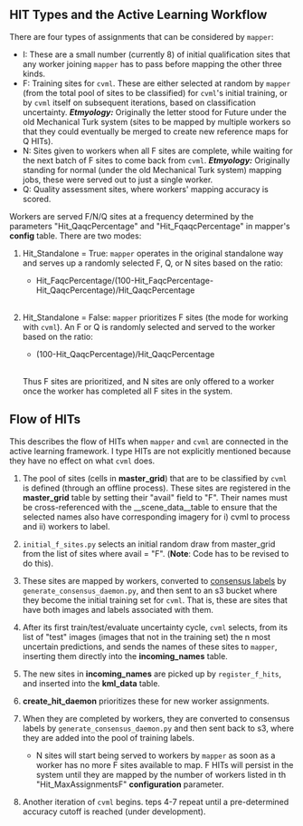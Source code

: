 ## HIT Types and the Active Learning Workflow

There are four types of assignments that can be considered by `mapper`:

- I: These are a small number (currently 8) of initial qualification sites that any worker joining `mapper` has to pass before mapping the other three kinds.
- F: Training sites for `cvml`. These are either selected at random by `mapper` (from the total pool of sites to be classified) for `cvml`'s initial training, or by `cvml` itself on subsequent iterations, based on classification uncertainty. ___Etmyology:___ Originally the letter stood for Future under the old Mechanical Turk system (sites to be mapped by multiple workers so that they could eventually be merged to create new reference maps for Q HITs). 
- N: Sites given to workers when all F sites are complete, while waiting for the next batch of F sites to come back from `cvml`. ___Etmyology:___ Originally standing for normal (under the old Mechanical Turk system) mapping jobs, these were served out to just a single worker.    
- Q: Quality assessment sites, where workers' mapping accuracy is scored. 

Workers are served F/N/Q sites at a frequency determined by the parameters "Hit_QaqcPercentage" and "Hit_FqaqcPercentage" in mapper's __config__ table. There are two modes: 

1. Hit_Standalone = True: `mapper` operates in the original standalone way and serves up a randomly selected F, Q, or N sites based on the ratio: 

    -  Hit_FaqcPercentage/(100-Hit_FaqcPercentage-Hit_QaqcPercentage)/Hit_QaqcPercentage
<br><br>

2. Hit_Standalone = False: `mapper` prioritizes F sites (the mode for working with `cvml`). An F or Q is randomly selected and served to the worker based on the ratio: 

    - (100-Hit_QaqcPercentage)/Hit_QaqcPercentage
    <br><br>

    Thus F sites are prioritized, and N sites are only offered to a worker once the worker has completed all F sites in the system.  
    
## Flow of HITs

This describes the flow of HITs when `mapper` and `cvml` are connected in the active learning framework. I type HITs are not explicitly mentioned because they have no effect on what `cvml` does.  

1. The pool of sites (cells in __master_grid__) that are to be classified by `cvml` is defined (through an offline process). These sites are registered in the __master_grid__ table by setting their "avail" field to "F". Their names must be cross-referenced with the __scene_data__table to ensure that the selected names also have corresponding imagery for i) cvml to process and ii) workers to label.

2. `initial_f_sites.py` selects an initial random draw from master_grid from the list of sites where avail = "F". (__Note__: Code has to be revised to do this). 

3. These sites are mapped by workers, converted to [consensus labels](labels-and-accuracy.md) by `generate_consensus_daemon.py`, and then sent to an s3 bucket where they become the initial training set for `cvml`. That is, these are sites that have both images and labels associated with them. 

4. After its first train/test/evaluate uncertainty cycle, `cvml` selects, from its list of "test" images (images that not in the training set) the n most uncertain predictions, and sends the names of these sites to `mapper`, inserting them directly into the __incoming_names__ table. 

5. The new sites in __incoming_names__ are picked up by `register_f_hits`, and inserted into the __kml_data__ table. 

6. __create_hit_daemon__ prioritizes these for new worker assignments.  

7. When they are completed by workers, they are converted to consensus labels by `generate_consensus_daemon.py` and then sent back to s3, where they are added into the pool of training labels.  

    - N sites will start being served to workers by `mapper` as soon as a worker has no more F sites available to map. F HITs will persist in the system until they are mapped by the number of workers listed in th "Hit_MaxAssignmentsF" __configuration__ parameter. 

8. Another iteration of `cvml` begins. teps 4-7 repeat until a pre-determined accuracy cutoff is reached (under development). 





